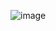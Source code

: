 ![image](https://user-images.githubusercontent.com/123332957/221979516-a7dfd64f-4533-4fd8-a1d5-cbaa5a32f639.png)
